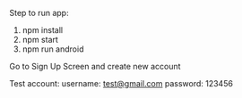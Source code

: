 Step to run app:

1. npm install
2. npm start
3. npm run android

Go to Sign Up Screen and create new account

Test account:
   username: test@gmail.com
   password: 123456
